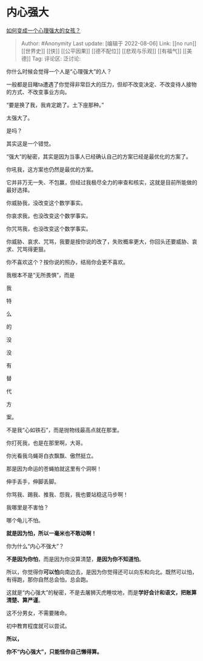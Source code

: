 # 内心强大
[如何变成一个心理强大的女孩？](https://www.zhihu.com/question/542764581/answer/2612102490)

> Author: #Anonymity
> Last update: [编辑于 2022-08-06]
> Link: [[no run]] [[世界史]] [[侠]] [[公平因果]] [[德不配位]] [[悲观与乐观]] [[有福气]] [[美德]]
> Tag:
> 评论区:
> 泛讨论:

你什么时候会觉得一个人是“心理强大”的人？

一般都是目睹ta遭遇了你觉得非常巨大的压力，但却不改变决定、不改变待人接物的方式、不改变事业方向。

“要是换了我，我肯定跪了。土下座那种。”

太强大了。

是吗？

其实这是一个错觉。

“强大”的秘密，其实是因为当事人已经确认自己的方案已经是最优化的方案了。

你吼我，这方案也仍然是最优的方案。

它并非万无一失、不包赢，但经过我极尽全力的审查和核实，这就是目前所能做的最好选择。

你威胁我，没改变这个数学事实。

你哀求我，也没改变这个数学事实。

你咒骂我，也没改变这个数学事实。

你威胁、哀求、咒骂，我要是按你说的改了，失败概率更大，你回头还要威胁、哀求、咒骂得更狠。

你不喜欢这个？按你说的照办，结局你会更不喜欢。

我根本不是“无所畏惧”，而是

我

特

么

的

没

没

有

替

代

方

案。

不是我“心如铁石”，而是抛物线最高点就在那里。

你打死我，也是在那里啊，大哥。

你光看我乌蝇哥白衣飘飘、傲然挺立。

那是因为命运的苍蝇拍就这里有个洞啊！

伸手丢手，伸脚丢脚。

你骂我、踢我、推我、怨我，我也要站稳这马步啊！

我哪里是不害怕？

哪个龟儿不怕。

**就是因为怕，所以一毫米也不敢动啊！**

你为什么“内心不强大”？

**不是因为你怕**，而是因为你没算清楚，**是因为你不知道怕**。

所以，你觉得你**可以怕**向南边去，是因为你觉得还可以向东和向北。既然可以怕，有得跑，那你自然总会怕，总会跑。

这就是“内心强大”的秘密，不是去屠狮灭虎睡坟地，而是**学好会计和语文，把账算清楚、算严谨**。

这不分男女，不需要赌命。

初中教育程度就可以尝试。

**所以，**

**你不“内心强大”，只能怪你自己懒得算。**
